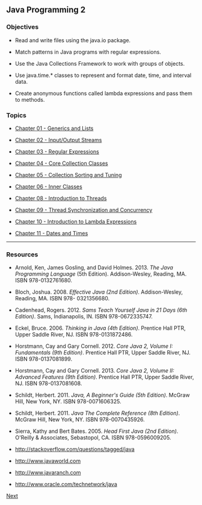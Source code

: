 ## Java Programming 2

### Objectives

* Read and write files using the java.io package.

* Match patterns in Java programs with regular expressions.

* Use the Java Collections Framework to work with groups of objects.

* Use java.time.* classes to represent and format date, time, and interval data.

* Create anonymous functions called lambda expressions and pass them to methods.

### Topics

* [Chapter 01 - Generics and Lists](01-GenericsandLists/README.md)

* [Chapter 02 - Input/Output Streams](02-InputOutputStreams/README.md)

* [Chapter 03 - Regular Expressions](03-RegularExpressions/README.md)

* [Chapter 04 - Core Collection Classes](04-CoreCollectionClasses/README.md)

* [Chapter 05 - Collection Sorting and Tuning](05-CollectionSortingandTuning/README.md)

* [Chapter 06 - Inner Classes](06-InnerClasses/README.md)

* [Chapter 08 - Introduction to Threads](08-IntroductiontoThreads/README.md)

* [Chapter 09 - Thread Synchronization and Concurrency](09-ThreadSynchronizationandConcurrency/README.md)

* [Chapter 10 - Introduction to Lambda Expressions](10-IntroductiontoLambdaExpressions/README.md)

* [Chapter 11 - Dates and Times](11-DatesandTimes/README.md)

<hr>

### Resources
* Arnold, Ken, James Gosling, and David Holmes. 2013. _The Java Programming Language_ (5th Edition). Addison-Wesley, Reading, MA. ISBN 978-0132761680.
* Bloch, Joshua. 2008. _Effective Java (2nd Edition)_. Addison-Wesley, Reading, MA. ISBN 978- 0321356680.
* Cadenhead, Rogers. 2012. _Sams Teach Yourself Java in 21 Days (6th Edition)_. Sams, Indianapolis, IN. ISBN 978-0672335747.
* Eckel, Bruce. 2006. _Thinking in Java (4th Edition)_. Prentice Hall PTR, Upper Saddle River, NJ.  ISBN 978-0131872486.
* Horstmann, Cay and Gary Cornell. 2012. _Core Java 2, Volume I: Fundamentals (9th Edition)_.  Prentice Hall PTR, Upper Saddle River, NJ. ISBN 978-0137081899.
* Horstmann, Cay and Gary Cornell. 2013. _Core Java 2, Volume II: Advanced Features (9th Edition)_.  Prentice Hall PTR, Upper Saddle River, NJ. ISBN 978-0137081608.
* Schildt, Herbert. 2011. _Java, A Beginner's Guide (5th Edition)_. McGraw Hill, New York, NY.  ISBN 978-0071606325.
* Schildt, Herbert. 2011. _Java The Complete Reference (8th Edition)_. McGraw Hill, New York, NY.  ISBN 978-0070435926.
* Sierra, Kathy and Bert Bates. 2005. _Head First Java (2nd Edition)_. O'Reilly & Associates, Sebastopol, CA. ISBN 978-0596009205.

* http://stackoverflow.com/questions/tagged/java
* http://www.javaworld.com
* http://www.javaranch.com
* http://www.oracle.com/technetwork/java

[Next](01-GenericsandLists/README.md)

